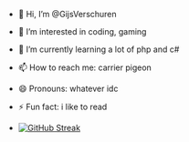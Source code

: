 - 👋 Hi, I’m @GijsVerschuren
- 👀 I’m interested in coding, gaming
- 🌱 I’m currently learning a lot of php and c#
- 📫 How to reach me: carrier pigeon
- 😄 Pronouns: whatever idc
- ⚡ Fun fact: i like to read

- [![GitHub Streak](https://streak-stats.demolab.com/GijsVerschurenuser=DenverCoder1)](https://git.io/streak-stats)

<!---
GijsVerschuren/GijsVerschuren is a ✨ special ✨ repository because its `README.md` (this file) appears on your GitHub profile.
You can click the Preview link to take a look at your changes.
--->
